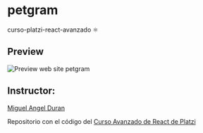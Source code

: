 # petgram
curso-platzi-react-avanzado ⚛️

## Preview
![Preview web site petgram](https://repository-images.githubusercontent.com/309536436/dadb8e8a-3b5a-404f-80a1-716e98ff14c6)
## Instructor:
[Miguel Angel Duran](https://www.youtube.com/midudev)

Repositorio con el código del [Curso Avanzado de React de Platzi](https://platzi.com/cursos/react-avanzado/)
